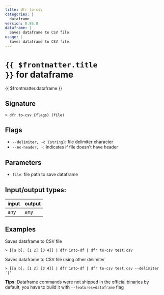 ```yaml
---
title: dfr to-csv
categories: |
  dataframe
version: 0.86.0
dataframe: |
  Saves dataframe to CSV file.
usage: |
  Saves dataframe to CSV file.
---
```

<!-- This file is automatically generated. Please edit the command in https://github.com/nushell/nushell instead. -->

# <code>{{ $frontmatter.title }}</code> for dataframe

<div class='command-title'>{{ $frontmatter.dataframe }}</div>

## Signature

```> dfr to-csv {flags} (file)```

## Flags

 -  `--delimiter, -d {string}`: file delimiter character
 -  `--no-header, -`: Indicates if file doesn't have header

## Parameters

 -  `file`: file path to save dataframe


## Input/output types:

| input | output |
| ----- | ------ |
| any   | any    |

## Examples

Saves dataframe to CSV file
```nu
> [[a b]; [1 2] [3 4]] | dfr into-df | dfr to-csv test.csv

```

Saves dataframe to CSV file using other delimiter
```nu
> [[a b]; [1 2] [3 4]] | dfr into-df | dfr to-csv test.csv --delimiter '|'

```


**Tips:** Dataframe commands were not shipped in the official binaries by default, you have to build it with `--features=dataframe` flag